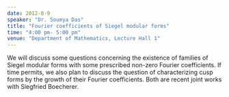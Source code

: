 ```yaml
---
date: 2012-8-9
speaker: "Dr. Soumya Das"
title: "Fourier coefficients of Siegel modular forms"
time: "4:00 pm- 5:00 pm"
venue: "Department of Mathematics, Lecture Hall 1"
---
```

We will discuss some questions concerning the
existence of families of Siegel modular forms with some prescribed non-zero
Fourier coefficients. If time permits, we also plan to discuss the question
of characterizing cusp forms by the growth of their Fourier coefficients.
Both are recent joint works with Siegfried Boecherer.
